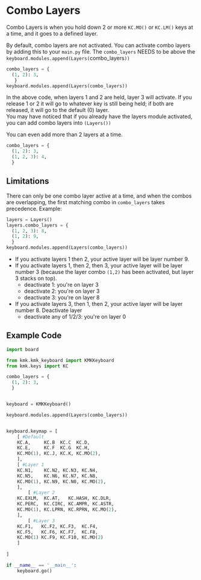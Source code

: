 # Combo Layers

Combo Layers is when you hold down 2 or more `KC.MO()` or `KC.LM()` keys at a time, and it goes to a defined layer.

By default, combo layers are not activated. You can activate combo layers by adding this to your `main.py` file.
The `combo_layers` NEEDS to be above the `keyboard.modules.append(Layers(`combo_layers`))`

```python
combo_layers = {
  (1, 2): 3,
   }
keyboard.modules.append(Layers(combo_layers))
```

In the above code, when layers 1 and 2 are held, layer 3 will activate. If you release 1 or 2 it will go to whatever key is still being held; if both are released, it will go to the default (0) layer.  
You may have noticed that if you already have the layers module activated, you can add combo layers into `(Layers())`

You can even add more than 2 layers at a time.

```python
combo_layers = {
  (1, 2): 3,
  (1, 2, 3): 4,
  }
```

## Limitations

There can only be one combo layer active at a time, and when the combos are overlapping,
the first matching combo in `combo_layers` takes precedence.
Example:
```python
layers = Layers()
layers.combo_layers = {
  (1, 2, 3): 8,
  (1, 2): 9,
  }
keyboard.modules.append(Layers(combo_layers))
```
* If you activate layers 1 then 2, your active layer will be layer number 9.
* If you activate layers 1, then 2, then 3, your active layer will be layer
  number 3 (because the layer combo `(1,2)` has been activated, but layer 3
  stacks on top).
  * deactivate 1: you're on layer 3
  * deactivate 2: you're on layer 3
  * deactivate 3: you're on layer 8
* If you activate layers 3, then 1, then 2, your active layer will be layer
  number 8. Deactivate layer
  * deactivate any of 1/2/3: you're on layer 0


## Example Code

```python
import board

from kmk.kmk_keyboard import KMKKeyboard
from kmk.keys import KC

combo_layers = {
  (1, 2): 3,
  }


keyboard = KMKKeyboard()

keyboard.modules.append(Layers(combo_layers))


keyboard.keymap = [
    [ #Default
    KC.A,     KC.B  KC.C  KC.D,
    KC.E,     KC.F  KC.G  KC.H,
    KC.MO(1), KC.J, KC.K, KC.MO(2),
    ],
    [ #Layer 1
    KC.N1,    KC.N2, KC.N3, KC.N4,
    KC.N5,    KC.N6, KC.N7, KC.N8,
    KC.MO(1), KC.N9, KC.N0, KC.MO(2),
    ],
        [ #Layer 2
    KC.EXLM,  KC.AT,   KC.HASH, KC.DLR,
    KC.PERC,  KC.CIRC, KC.AMPR, KC.ASTR,
    KC.MO(1), KC.LPRN, KC.RPRN, KC.MO(2),
    ],
        [ #Layer 3
    KC.F1,   KC.F2, KC.F3,  KC.F4,
    KC.F5,   KC.F6, KC.F7,  KC.F8,
    KC.MO(1) KC.F9, KC.F10, KC.MO(2)
    ]
    
]

if __name__ == '__main__':
    keyboard.go()
```
